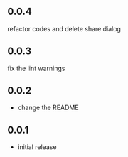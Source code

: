 ## 0.0.4
refactor codes and delete share dialog
## 0.0.3
fix the lint warnings
## 0.0.2
* change the README
## 0.0.1
* initial release

